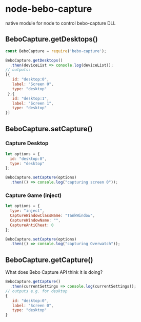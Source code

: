 # node-bebo-capture
native module for node to control bebo-capture DLL


## BeboCapture.getDesktops()
```JavaScript
const BeboCapture = require('bebo-capture');

BeboCapture.getDesktops()
  .then(deviceList => console.log(deviceList));
// outputs:
[{
   id: "desktop:0",
   label: "Screen 0",
   type: "desktop"
 },{
   id: "desktop:1",
   label: "Screen 1",
   type: "desktop"
}]
```

## BeboCapture.setCapture()

### Capture Desktop
```JavaScript
let options = {
  id: "desktop:0",
  type: "desktop"
};

BeboCapture.setCapture(options)
  .then(() => console.log("capturing screen 0"));
```

### Capture Game (inject)
```JavaScript
let options = {
  type: "inject",
  CaptureWindowClassName: "TankWindow",
  CaptureWindowName: "",
  CaptureAntiCheat: 0
};

BeboCapture.setCapture(options)
  .then(() => console.log("capturing Overwatch"));
```

## BeboCapture.getCapture()

What does Bebo Capture API think it is doing?

```JavaScript
BeboCapture.getCapture()
  .then(currentSettings => console.log(currentSettings));
// outputs e.g. for desktop
{
   id: "desktop:0",
   label: "Screen 0",
   type: "desktop"
}
```




